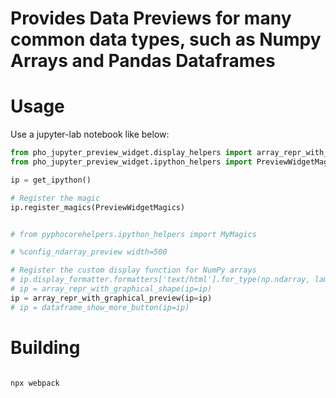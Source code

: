 # Provides Data Previews for many common data types, such as Numpy Arrays and Pandas Dataframes

# Usage
Use a jupyter-lab notebook like below:
```python
from pho_jupyter_preview_widget.display_helpers import array_repr_with_graphical_preview
from pho_jupyter_preview_widget.ipython_helpers import PreviewWidgetMagics

ip = get_ipython()

# Register the magic
ip.register_magics(PreviewWidgetMagics)


# from pyphocorehelpers.ipython_helpers import MyMagics

# %config_ndarray_preview width=500

# Register the custom display function for NumPy arrays
# ip.display_formatter.formatters['text/html'].for_type(np.ndarray, lambda arr: array_preview_with_graphical_shape_repr_html(arr))
# ip = array_repr_with_graphical_shape(ip=ip)
ip = array_repr_with_graphical_preview(ip=ip)
# ip = dataframe_show_more_button(ip=ip)
```




# Building
```

npx webpack
```
